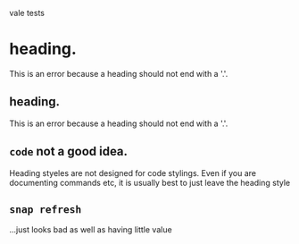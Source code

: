 vale tests

# heading.

This is an error because a heading should not end with a '.'.

## heading.

This is an error because a heading should not end with a '.'.

## `code` not a good idea.

Heading styeles are not designed for code stylings. Even if you are documenting commands etc, it is usually best to just leave the heading style

## `snap refresh`

...just looks bad as well as having little value

